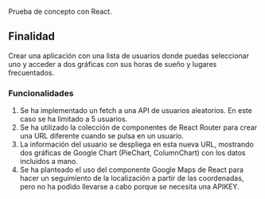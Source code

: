 Prueba de concepto con React.

## Finalidad

Crear una aplicación con una lista de usuarios donde puedas seleccionar uno y acceder a dos gráficas con sus horas de sueño y lugares frecuentados.

### Funcionalidades
1. Se ha implementado un fetch a una API de usuarios aleatorios. En este caso se ha limitado a 5 usuarios.
2. Se ha utilizado la colección de componentes de React Router para crear una URL diferente cuando se pulsa en un usuario.
3. La información del usuario se despliega en esta nueva URL, mostrando dos gráficas de Google Chart (PieChart, ColumnChart) con los datos incluidos a mano.
4. Se ha planteado el uso del componente Google Maps de React para hacer un seguimiento de la localización a partir de las coordenadas, pero no ha podido llevarse a cabo porque se necesita una APIKEY.







